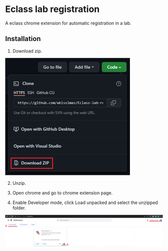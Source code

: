# Eclass lab registration

A eclass chrome extension for automatic registration in a lab.

## Installation

1. Download zip.

![step_1](/images/step_1.png)

2. Unzip.

3. Open chrome and go to chrome extension page.

4. Enable Developer mode, click Load unpacked and select the unzipped folder.

![step_4](/images/step_4.png)
